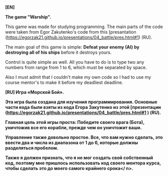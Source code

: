 <b>[EN]</b>

<b>The game "Warship".</b>

This game was made for studying programming. The main parts of the code were taken from Egor Zakutenko's code from this [presantation (https://egorzak21.github.io/presentations/04_battle/pres.html#1) (RU).

The main goal of this game is simple: <b>Defeat your enemy <n>(AI)</n> by destroying all of his ships</b> before it destroys yours.

Control is quite simple as well. All you have to do is to type two any numbers from range from 1 to 6, which <n>must</n> be separated by space.

Also I must admit that I couldn't make my own code so I had to use my course mentor's to make it before my <n>deadliest deadline</n>.



<b>[RU]
Игра «Морской Бой».

Эта игра была создана для изучения программирования. Основные части кода были взяты из кода Егора Закутенко из этой [презентации (https://egorzak21.github.io/presentations/04_battle/pres.html#1 ) (RU).

Главная цель этой игры проста: <b>Победите своего врага <n>(Бота)</n>, уничтожив все его корабли</b>, прежде чем он уничтожит ваши.

Управление также довольно простое. Все, что вам нужно сделать, это ввести два и числа из диапазона от 1 до 6, которые <n>должны</n> разделяться пробелом.

Также я должен признать, что я не мог создать свой собственный код, поэтому мне пришлось использовать код своего ментора курса, чтобы сделать это до моего <n> самого крайнего срока</ n>.

